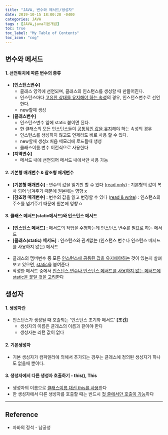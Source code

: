 ```yaml
---
title: "JAVA, 변수와 메서드/생성자"
date: 2019-10-15 18:00:28 -0400
categories: JAVA
tags : [JAVA,java기본개념]
toc: true
toc_label: "My Table of Contents"
toc_icon: "cog"
---
```

## 변수와 메서드
#### 1. 선언위치에 따른 변수의 종류
 - <b>[인스턴스변수]</b>
    - 클래스 영역에 선언되며, 클래스의 인스턴스를 생성할 때 만들어진다.
    - 인스턴스마다 <u>고유한 상태를 유지해야 하는 속성</u>의 경우, 인스턴스변수로 선언한다.
    - new할때 생성
 - <b>[클래스변수]</b>
    - 인스턴스변수 앞에 static 붙이면 된다.
    - 한 클래스의 모든 인스턴스들이 <u>공통적인 값을 유지</u>해야 하는 속성의 경우
    - 인스턴스를 생성하지 않고도 언제라도 바로 사용 할 수 있다.
    - new할때 생성x 처음 메모리에 로드될때 생성
    - 클래스이름.변수 이런식으로 사용한다
  - <b>[지역변수]</b>
    - 메서드 내에 선언되어 메서드 내에서만 사용 가능

#### 2. 기본형 매개변수 & 참조형 매개변수
- <b>[기본형 매개변수]</b>
: 변수의 값을 읽기만 할 수 있다 (<u>read only</u>)
: 기본형의 값이 복사 되어 넘겨주기 때문에 원본에는 영향 x
- <b>[참조형 매개변수]</b> : 변수의 값을 읽고 변경할 수 있다 (<u>read & write</u>)
: 인스턴스의 주소를 넘겨주기 때문에 원본에 영향 o

#### 3. 클래스 메서드(static메서드)와 인스턴스 메서드
- <b>[인스턴스 메서드]</b>
: 메서드의 작업을 수행하는데 인스턴스 변수를 필요로 하는 메서드
- <b>[클래스(static) 메서드]</b>
: 인스턴스와 관계없는 (인스턴스 변수나 인스턴스 메서드를 사용하지 않는) 메서드
<br><br>
- 클래스의 멤버변수 중 모든 <u>인스턴스에 공통된 값을 유지해야하는</u> 것이 있는지 살펴 보고 있으면, <u>static</u>을 붙여준다
- 작성한 메서드 중에서 <u>인스턴스 변수나 인스턴스 메서드를 사용하지 않는 메서드에 static을 붙일 것을 고려</u>한다

## 생성자
#### 1. 생성자란
- 인스턴스가 생성될 때 호출되는 '인스턴스 초기화 메서드'
<b>[조건]</b>
  - 생성자의 이름은 클래스의 이름과 같아야 한다
  - 생성자는 리턴 값이 없다

#### 2. 기본생성자
- 기본 생성자가 컴파일러에 의해서 추가되는 경우는 클래스에 정의된 생성자가 하나도 없을때 뿐이다.

#### 3. 생성자에서 다른 생성자 호출하기 - this(), This
- 생성자의 이름으로 <u>클래스이름 대신 this를 사용</u>한다
- 한 생성자에서 다른 생성자를 호출할 때는 반드시 <u>첫 줄에서만 호출이 가능</u>하다


---
## Reference

- 자바의 정석 - 남궁성
